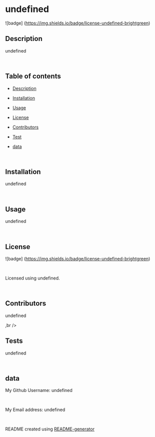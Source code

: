 # undefined  


  ![badge] (https://img.shields.io/badge/license-undefined-brightgreen)<br />  

  
  ## Description  

  undefined  

  <br />  

  ## Table of contents  

  - [Description](#Description)  

  - [Installation](#Installation)  

  - [Usage](#Usage)  

  - [License](#License)  

  - [Contributors](#Contributors)  

  - [Test](#Test)  

  - [data](#data)  

<br />  

  ## Installation  

  undefined  

<br />  

  ## Usage  

  undefined  

<br />  

  ## License  

  ![badge] (https://img.shields.io/badge/license-undefined-brightgreen)  

  <br />  

  Licensed using undefined.  

<br />  

  ## Contributors  

  undefined  

,br />  

  ## Tests  

  undefined  

<br />  

  ## data  

  My Github Username: undefined  

  <br />  

  My Email address: undefined  

<br />  

  README created using [README-generator](https://https://github.com/Brett-NT/readme-generator)  

